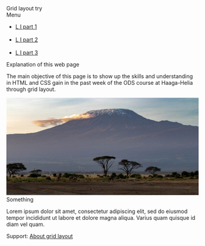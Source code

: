 <html lang="en">
<head>
    <meta charset="UTF-8">
    <link rel="stylesheet" href="style.css">
    <title>Tryout of grid layout</title>
</head>
<body>
    <div class="grid-container">
        <div class="item1">Grid layout try</div>
        <div class="item2">Menu
            <ul>
            <li><a href="page1.html"> L I part 1</a></li>
            <br>
            <li><a href="page2.html"> L I part 2</a></li>
            <br>
            <li><a href="page3.html"> L I part 3</a></li>
            </ul>
        </div>
        <div class="item3">Explanation of this web page
            <p>The main objective of this page is to show up the skills and understanding<br>
                in HTML and CSS gain in the past 
                week of the ODS course at Haaga-Helia <br>
                through grid layout.
            </p>
            <img src="africa.jpg" alt=" kilimajaro mountain picture in kenya">
        </div>  
        <div class="item4">Something
            <p id="aside">Lorem ipsum dolor sit amet,
                consectetur adipiscing elit,
                sed do eiusmod tempor incididunt
                ut labore et dolore magna aliqua.
                Varius quam quisque id diam vel quam.</p>
        </div>
        <footer class="item5">Support:
            <a href="https://www.w3schools.com/css/css_grid.asp">About grid layout</a>
        </footer>
    </div>
    
</body>
</html>
